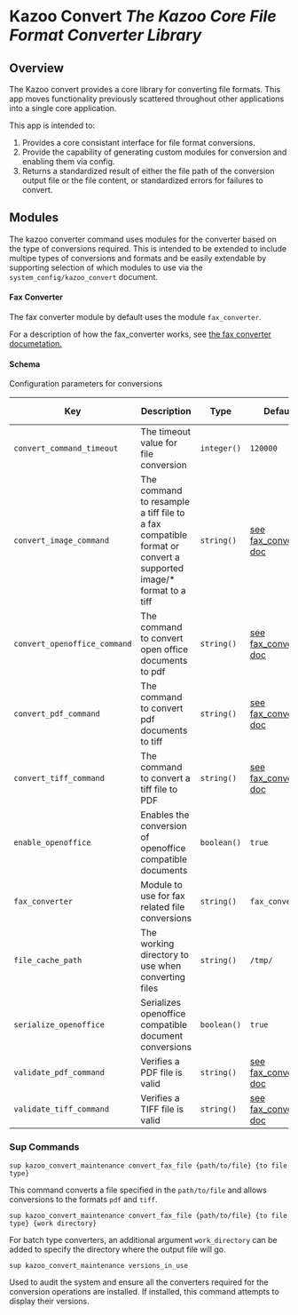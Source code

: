 # Kazoo Convert *The Kazoo Core File Format Converter Library*

## Overview

The Kazoo convert provides a core library for converting file formats. This app moves functionality previously scattered throughout other applications into a single core application.

This app is intended to:
1. Provides a core consistant interface for file format conversions.
1. Provide the capability of generating custom modules for conversion and enabling them via config.
1. Returns a standardized result of either the file path of the conversion output file or the file content, or standardized errors for failures to convert.

## Modules

The kazoo converter command uses modules for the converter based on the type of conversions required. This is intended to be extended to include multipe types of conversions and formats and be easily extendable by supporting selection of which modules to use via the `system_config/kazoo_convert` document.

#### Fax Converter

The fax converter module by default uses the module `fax_converter`.

For a description of how the fax_converter works, see [the fax converter documetation.](fax_converter.md)

#### Schema

Configuration parameters for conversions

Key | Description | Type | Default | Required | Support Level
--- | ----------- | ---- | ------- | -------- | -------------
`convert_command_timeout` | The timeout value for file conversion | `integer()` | `120000` | `false` |
`convert_image_command` | The command to resample a tiff file to a fax compatible format or convert a supported image/* format to a tiff | `string()` | [see fax_converter doc](fax_converter.md) | `false` |
`convert_openoffice_command` | The command to convert open office documents to pdf | `string()` | [see fax_converter doc](fax_converter.md) | `false` |
`convert_pdf_command` | The command to convert pdf documents to tiff | `string()` | [see fax_converter doc](fax_converter.md) | `false` |
`convert_tiff_command` | The command to convert a tiff file to PDF | `string()` | [see fax_converter doc](fax_converter.md) | `false` |
`enable_openoffice` | Enables the conversion of openoffice compatible documents | `boolean()` | `true` | `false` |
`fax_converter` | Module to use for fax related file conversions | `string()` | `fax_converter` | `false` |
`file_cache_path` | The working directory to use when converting files | `string()` | `/tmp/` | `false` |
`serialize_openoffice` | Serializes openoffice compatible document conversions | `boolean()` | `true` | `false` |
`validate_pdf_command` | Verifies a PDF file is valid | `string()` | [see fax_converter doc](fax_converter.md) | `false` |
`validate_tiff_command` | Verifies a TIFF file is valid | `string()` | [see fax_converter doc](fax_converter.md) | `false` |

### Sup Commands

```
sup kazoo_convert_maintenance convert_fax_file {path/to/file} {to file type}
```

This command converts a file specified in the `path/to/file` and allows conversions to the formats `pdf` and `tiff`.

```
sup kazoo_convert_maintenance convert_fax_file {path/to/file} {to file type} {work directory}
```

For batch type converters, an additional argument `work_directory` can be added to specify the directory where the output file will go.

```
sup kazoo_convert_maintenance versions_in_use
```

Used to audit the system and ensure all the converters required for the conversion operations are installed. If installed, this command attempts to display their versions.
